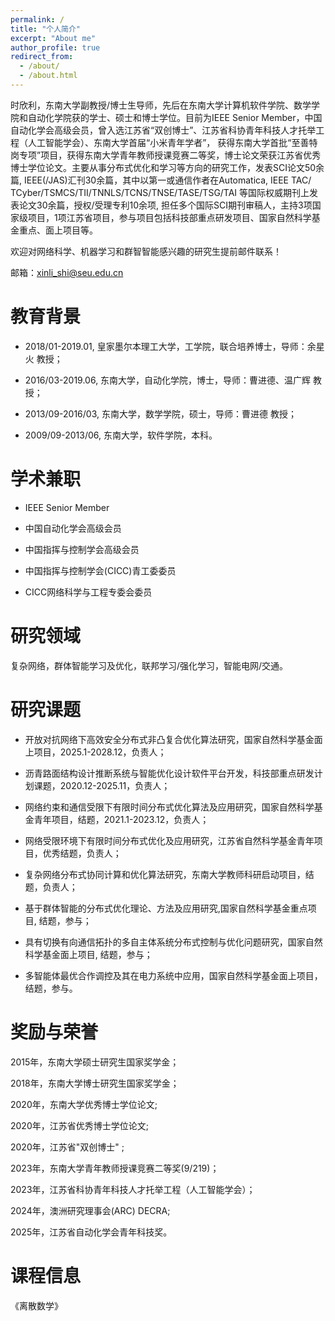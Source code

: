 ```yaml
---
permalink: /
title: "个人简介"
excerpt: "About me"
author_profile: true
redirect_from: 
  - /about/
  - /about.html
---
```


时欣利，东南大学副教授/博士生导师，先后在东南大学计算机软件学院、数学学院和自动化学院获的学士、硕士和博士学位。目前为IEEE Senior Member，中国自动化学会高级会员，曾入选江苏省“双创博士”、江苏省科协青年科技人才托举工程（人工智能学会）、东南大学首届“小米青年学者”， 获得东南大学首批“至善特岗专项”项目，获得东南大学青年教师授课竞赛二等奖，博士论文荣获江苏省优秀博士学位论文。主要从事分布式优化和学习等方向的研究工作，发表SCI论文50余篇, IEEE(/JAS)汇刊30余篇，其中以第一或通信作者在Automatica, IEEE TAC/
TCyber/TSMCS/TII/TNNLS/TCNS/TNSE/TASE/TSG/TAI 等国际权威期刊上发表论文30余篇，授权/受理专利10余项, 担任多个国际SCI期刊审稿人，主持3项国家级项目，1项江苏省项目，参与项目包括科技部重点研发项目、国家自然科学基金重点、面上项目等。

欢迎对网络科学、机器学习和群智智能感兴趣的研究生提前邮件联系！

邮箱：xinli_shi@seu.edu.cn


教育背景
======
* 2018/01-2019.01, 皇家墨尔本理工大学，工学院，联合培养博士，导师：余星火 教授；

* 2016/03-2019.06, 东南大学，自动化学院，博士，导师：曹进德、温广辉 教授；

* 2013/09-2016/03, 东南大学，数学学院，硕士，导师：曹进德 教授；

* 2009/09-2013/06, 东南大学，软件学院，本科。

学术兼职
======
* IEEE Senior Member

* 中国自动化学会高级会员

* 中国指挥与控制学会高级会员

* 中国指挥与控制学会(CICC)青工委委员

* CICC网络科学与工程专委会委员

研究领域
======
复杂网络，群体智能学习及优化，联邦学习/强化学习，智能电网/交通。


研究课题
======
* 开放对抗网络下高效安全分布式非凸复合优化算法研究，国家自然科学基金面上项目，2025.1-2028.12，负责人；

* 沥青路面结构设计推断系统与智能优化设计软件平台开发，科技部重点研发计划课题，2020.12-2025.11，负责人；

* 网络约束和通信受限下有限时间分布式优化算法及应用研究，国家自然科学基金青年项目，结题，2021.1-2023.12，负责人；

* 网络受限环境下有限时间分布式优化及应用研究，江苏省自然科学基金青年项目，优秀结题，负责人；

* 复杂网络分布式协同计算和优化算法研究，东南大学教师科研启动项目，结题，负责人；

* 基于群体智能的分布式优化理论、方法及应用研究,国家自然科学基金重点项目, 结题，参与；

* 具有切换有向通信拓扑的多自主体系统分布式控制与优化问题研究，国家自然科学基金面上项目, 结题，参与；

* 多智能体最优合作调控及其在电力系统中应用，国家自然科学基金面上项目，结题，参与。


奖励与荣誉
======
2015年，东南大学硕士研究生国家奖学金；

2018年，东南大学博士研究生国家奖学金；

2020年，东南大学优秀博士学位论文;

2020年，江苏省优秀博士学位论文; 

2020年，江苏省"双创博士" ; 

2023年，东南大学青年教师授课竞赛二等奖(9/219)；

2023年，江苏省科协青年科技人才托举工程（人工智能学会）；

2024年，澳洲研究理事会(ARC) DECRA;

2025年，江苏省自动化学会青年科技奖。

课程信息
======
《离散数学》


